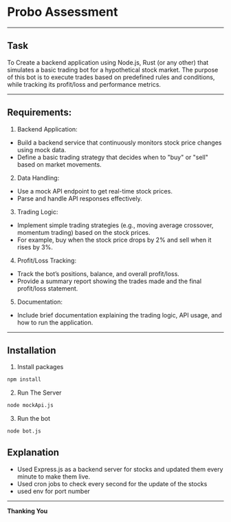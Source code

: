 # Probo Assessment
___
## Task
To Create a backend application using Node.js, Rust (or any other) that simulates a basic
trading bot for a hypothetical stock market. The purpose of this bot is to execute trades
based on predefined rules and conditions, while tracking its profit/loss and performance
metrics.

___
## Requirements:
1. Backend Application:
- Build a backend service that continuously monitors stock price changes using
mock data.
- Define a basic trading strategy that decides when to "buy" or "sell" based on
market movements.
2. Data Handling:
- Use a mock API endpoint to get real-time stock prices.
- Parse and handle API responses effectively.
3. Trading Logic:
- Implement simple trading strategies (e.g., moving average crossover,
momentum trading) based on the stock prices.
- For example, buy when the stock price drops by 2% and sell when it rises by
3%.
4. Profit/Loss Tracking:
- Track the bot’s positions, balance, and overall profit/loss.
- Provide a summary report showing the trades made and the final profit/loss
statement.
5. Documentation:
- Include brief documentation explaining the trading logic, API usage, and how
to run the application.

___
## Installation

1. Install packages
```bash
npm install
```

2. Run The Server
```bash
node mockApi.js
```
3. Run the bot
```bash
node bot.js
```
## Explanation

- Used Express.js as a backend server for stocks and updated them every minute to make them live.
- Used cron jobs to check every second for the update of the stocks
- used env for port number

___
**Thanking You**
